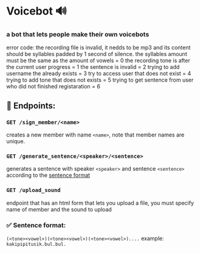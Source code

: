 # Voicebot 🔊
### a bot that lets people make their own voicebots

error code:
    the recording file is invalid, it nedds to be mp3 and its content should
    be syllables padded by 1 second of silence. the syllables amount must be the same as the amount of vowels = 0
    the recording tone is after the current user progress = 1
    the sentence is invalid = 2
    trying to add username the already exists = 3
    try to access user that does not exist = 4
    trying to add tone that does not exists = 5
    trying to get sentence from user who did not finished registaration = 6

## 📌 Endpoints:

### `GET /sign_member/<name>`
creates a new member with name `<name>`, note that member names are unique. 

### `GET /generate_sentence/<speaker>/<sentence>`
generates a sentence with speaker `<speaker>` and sentence `<sentence>` according to the [sentence format](#-sentence-format)

### `GET /upload_sound`
endpoint that has an html form that lets you upload a file, you must specify name of member and the sound to upload

### ✅ Sentence format:
`(<tone><vowel>)(<tone><vowel>)(<tone><vowel>)....`
example:
`kakipipitusik.bul.bul.`

